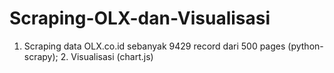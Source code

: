 # Scraping-OLX-dan-Visualisasi
1. Scraping data OLX.co.id sebanyak 9429 record dari 500 pages (python-scrapy); 2. Visualisasi (chart.js)
